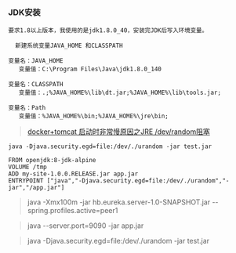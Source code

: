 ### JDK安装
```
要求1.8以上版本，我使用的是jdk1.8.0_40，安装完JDK后写入环境变量。

  新建系统变量JAVA_HOME 和CLASSPATH

变量名：JAVA_HOME
   变量值：C:\Program Files\Java\jdk1.8.0_140

变量名：CLASSPATH
   变量值：.;%JAVA_HOME%\lib\dt.jar;%JAVA_HOME%\lib\tools.jar;

变量名：Path
   变量值：%JAVA_HOME%\bin;%JAVA_HOME%\jre\bin;
```
> [docker+tomcat 启动时非常慢原因之JRE /dev/random阻塞](http://www.mamicode.com/info-detail-1964289.html)
```
java -Djava.security.egd=file:/dev/./urandom -jar test.jar

```
```
FROM openjdk:8-jdk-alpine
VOLUME /tmp
ADD my-site-1.0.0.RELEASE.jar app.jar
ENTRYPOINT ["java","-Djava.security.egd=file:/dev/./urandom","-jar","/app.jar"]
```
> java -Xmx100m  -jar hb.eureka.server-1.0-SNAPSHOT.jar --spring.profiles.active=peer1

> java  --server.port=9090 -jar app.jar

> java -Djava.security.egd=file:/dev/./urandom -jar test.jar


